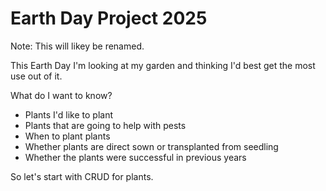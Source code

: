 # Earth Day Project 2025

Note: This will likey be renamed.

This Earth Day I'm looking at my garden and thinking I'd best get the most use out of it.

What do I want to know?

* Plants I'd like to plant
* Plants that are going to help with pests
* When to plant plants
* Whether plants are direct sown or transplanted from seedling
* Whether the plants were successful in previous years

So let's start with CRUD for plants.